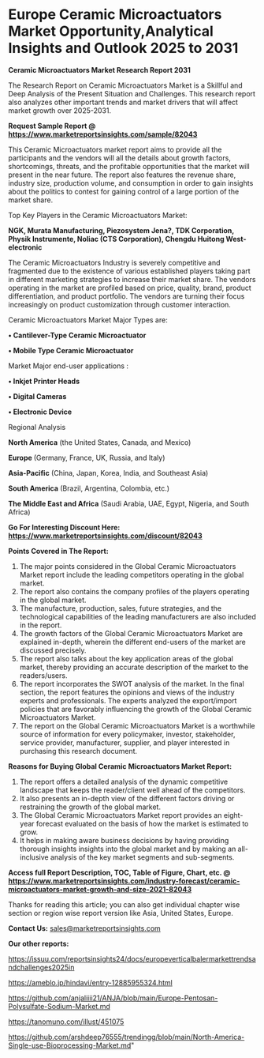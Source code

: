 # Europe Ceramic Microactuators Market Opportunity,Analytical Insights and Outlook 2025 to 2031

<strong>Ceramic Microactuators Market Research Report 2031</strong>

The Research Report on Ceramic Microactuators Market is a Skillful and Deep Analysis of the Present Situation and Challenges. This research report also analyzes other important trends and market drivers that will affect market growth over 2025-2031.

<strong>Request Sample Report @ <a href=https://www.marketreportsinsights.com/sample/82043>https://www.marketreportsinsights.com/sample/82043</a></strong>

This Ceramic Microactuators market report aims to provide all the participants and the vendors will all the details about growth factors, shortcomings, threats, and the profitable opportunities that the market will present in the near future. The report also features the revenue share, industry size, production volume, and consumption in order to gain insights about the politics to contest for gaining control of a large portion of the market share.

Top Key Players in the Ceramic Microactuators Market:

<strong>NGK, Murata Manufacturing, Piezosystem Jena?, TDK Corporation, Physik Instrumente, Noliac (CTS Corporation), Chengdu Huitong West-electronic</strong>

The Ceramic Microactuators Industry is severely competitive and fragmented due to the existence of various established players taking part in different marketing strategies to increase their market share. The vendors operating in the market are profiled based on price, quality, brand, product differentiation, and product portfolio. The vendors are turning their focus increasingly on product customization through customer interaction.

Ceramic Microactuators Market Major Types are:

<strong>• Cantilever-Type Ceramic Microactuator

• Mobile Type Ceramic Microactuator</strong>

Market Major end-user applications :

<strong>• Inkjet Printer Heads

• Digital Cameras

• Electronic Device</strong>

Regional Analysis

</u><strong><b>North America</b></strong> (the United States, Canada, and Mexico)

<strong><b>Europe </b></strong>(Germany, France, UK, Russia, and Italy)

<strong><b>Asia-Pacific</b></strong> (China, Japan, Korea, India, and Southeast Asia)

<strong><b>South America</b></strong> (Brazil, Argentina, Colombia, etc.)

<strong><b>The Middle East and Africa</b></strong> (Saudi Arabia, UAE, Egypt, Nigeria, and South Africa)

<strong>Go For Interesting Discount Here: <a href=https://www.marketreportsinsights.com/discount/82043>https://www.marketreportsinsights.com/discount/82043</a></strong>

<strong>Points Covered in The Report:</strong>
<ol>
  <li>The major points considered in the Global Ceramic Microactuators Market report include the leading competitors operating in the global market.</li>
  <li>The report also contains the company profiles of the players operating in the global market.</li>
  <li>The manufacture, production, sales, future strategies, and the technological capabilities of the leading manufacturers are also included in the report.</li>
  <li>The growth factors of the Global Ceramic Microactuators Market are explained in-depth, wherein the different end-users of the market are discussed precisely.</li>
  <li>The report also talks about the key application areas of the global market, thereby providing an accurate description of the market to the readers/users.</li>
  <li>The report incorporates the SWOT analysis of the market. In the final section, the report features the opinions and views of the industry experts and professionals. The experts analyzed the export/import policies that are favorably influencing the growth of the Global Ceramic Microactuators Market.</li>
  <li>The report on the Global Ceramic Microactuators Market is a worthwhile source of information for every policymaker, investor, stakeholder, service provider, manufacturer, supplier, and player interested in purchasing this research document.</li>
</ol>
<strong>Reasons for Buying Global Ceramic Microactuators Market Report:</strong>

<ol>
  <li>The report offers a detailed analysis of the dynamic competitive landscape that keeps the reader/client well ahead of the competitors.</li>
  <li>It also presents an in-depth view of the different factors driving or restraining the growth of the global market.</li>
  <li>The Global Ceramic Microactuators Market report provides an eight-year forecast evaluated on the basis of how the market is estimated to grow.</li>
  <li>It helps in making aware business decisions by having providing thorough insights insights into the global market and by making an all-inclusive analysis of the key market segments and sub-segments.</li>
</ol>
<strong>Access full Report Description, TOC, Table of Figure, Chart, etc. @ <a href=https://www.marketreportsinsights.com/industry-forecast/ceramic-microactuators-market-growth-and-size-2021-82043>https://www.marketreportsinsights.com/industry-forecast/ceramic-microactuators-market-growth-and-size-2021-82043</a></strong>


Thanks for reading this article; you can also get individual chapter wise section or region wise report version like Asia, United States, Europe.

<strong>Contact Us:</strong>
sales@marketreportsinsights.com

<strong>Our other reports:</strong>

<a href=https://issuu.com/reportsinsights24/docs/europeverticalbalermarkettrendsandchallenges2025in>https://issuu.com/reportsinsights24/docs/europeverticalbalermarkettrendsandchallenges2025in</a>

<a href=https://ameblo.jp/hindavi/entry-12885955324.html>https://ameblo.jp/hindavi/entry-12885955324.html</a>

<a href=https://github.com/anjaliiii21/ANJA/blob/main/Europe-Pentosan-Polysulfate-Sodium-Market.md>https://github.com/anjaliiii21/ANJA/blob/main/Europe-Pentosan-Polysulfate-Sodium-Market.md</a>

<a href=https://tanomuno.com/illust/451075>https://tanomuno.com/illust/451075</a>

<a href=https://github.com/arshdeep76555/trendingg/blob/main/North-America-Single-use-Bioprocessing-Market.md>https://github.com/arshdeep76555/trendingg/blob/main/North-America-Single-use-Bioprocessing-Market.md</a>"
